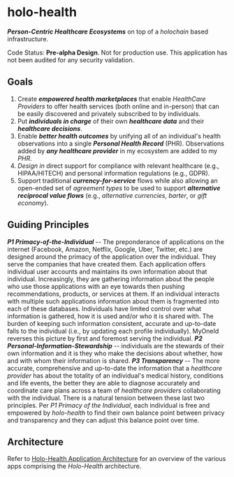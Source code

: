 # holo-health
_**Person-Centric Healthcare Ecosystems**_ on top of a _holochain_ based infrastructure.

Code Status: **Pre-alpha Design**. Not for production use. This application has not been audited for any security validation.

## Goals
   1. Create _**empowered health marketplaces**_ that enable _HealthCare Providers_ to offer health services (both online and in-person) that can be easily discovered and privately subscribed to by individuals.
   1. Put _**individuals in charge**_ of their own **_healthcare data_** and their _**healthcare decisions**_.
   1. Enable _**better health outcomes**_ by unifying all of an individual's health observations into a single _**Personal Health Record**_ (PHR). Observations added by _**any healthcare provider**_ in my ecosystem are added to my _PHR_.
   1. _Design in_ direct support for compliance with relevant healthcare (e.g., HIPAA/HITECH) and personal information regulations (e.g., GDPR). 
   1. Support traditional _**currency-for-service**_ flows while also allowing an open-ended set of _agreement types_ to be used to support _**alternative reciprocal value flows**_ (e.g., _alternative currencies_, _barter_, or _gift economy_). 


## Guiding Principles
_**P1 Primacy-of-the-Individual**_ -- The preponderance of applications on the internet (Facebook, Amazon, Netflix, Google, Uber, Twitter, etc.) are designed around the primacy of the application over the individual. They serve the companies that have created them. Each application offers individual user accounts and maintains its own information about that individual. Increasingly, they are gathering information about the people who use those applications with an eye towards then pushing recommendations, products, or services at them. If an individual interacts with multiple such applications information about them is fragmented into each of these databases. Individuals have limited control over what information is gathered, how it is used and/or who it is shared with. The burden of keeping such information consistent, accurate and up-to-date falls to the individual (i.e., by updating each profile individually). MyOneId reverses this picture by first and foremost serving the individual. 
_**P2 Personal-Information-Stewardship**_ -- individuals are the stewards of their own information and it is they who make the decisions about whether, how and with whom their information is shared.
_**P3 Transparency**_ -- The more accurate, comprehensive and up-to-date the information that a _healthcare provider_ has about the totality of an individual's medical history, conditions and life events, the better they are able to diagnose accurately and coordinate care plans across a team of _healthcare providers_ collaborating with the individual. There is a natural tension between these last two principles. Per _P1 Primacy of the Individual_, each individual is free and empowered by _holo-health_ to find their own balance point between privacy and transparency and they can adjust this balance point over time. 

## Architecture
Refer to [Holo-Health Application Architecture](holo-health-app-architecture.md) for an overview of the various apps comprising the _Holo-Health_ architecture.
